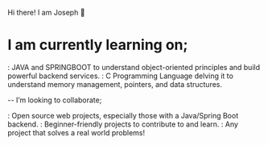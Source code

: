 Hi there! I am Joseph 👋

<h1>I am currently learning on; </h1>

: JAVA and SPRINGBOOT to understand object-oriented principles and build powerful backend services.
: C Programming Language delving it to understand memory management, pointers, and data structures.   

-- I’m looking to collaborate;

: Open source web projects, especially those with a Java/Spring Boot backend.
: Beginner-friendly projects to contribute to and learn.
: Any project that solves a real world problems!


